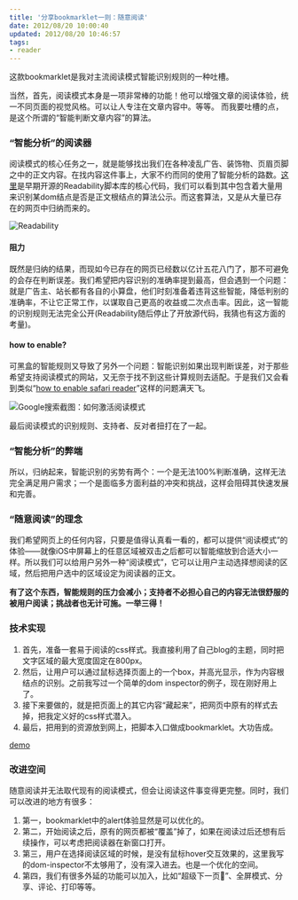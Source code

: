 ```yaml
---
title: '分享bookmarklet一则：随意阅读'
date: 2012/08/20 10:00:40
updated: 2012/08/20 10:46:57
tags:
- reader
---
```


这款bookmarklet是我对主流阅读模式智能识别规则的一种吐槽。

当然，首先，阅读模式本身是一项非常棒的功能！他可以增强文章的阅读体验，统一不同页面的视觉风格。可以让人专注在文章内容中。等等。
而我要吐槽的点，是这个所谓的“智能判断文章内容”的算法。

### “智能分析”的阅读器

阅读模式的核心任务之一，就是能够找出我们在各种凌乱广告、装饰物、页眉页脚之中的正文内容。在找内容这件事上，大家不约而同的使用了智能分析的路数。[这里](http://code.google.com/p/arc90labs-readability/source/browse/trunk/js/readability.js)是早期开源的Readability脚本库的核心代码，我们可以看到其中包含着大量用来识别某dom结点是否是正文根结点的算法公示。而这套算法，又是从大量已存在的网页中归纳而来的。

![Readability](http://jiongks-typecho.stor.sinaapp.com/usr/uploads/2012/08/3234165205.png)

#### 阻力

既然是归纳的结果，而现如今已存在的网页已经数以亿计五花八门了，那不可避免的会存在判断误差。我们希望把内容识别的准确率提到最高，但会遇到一个问题：就是广告主、站长都有各自的小算盘，他们时刻准备着违背这些智能，降低判别的准确率，不让它正常工作，以谋取自己更高的收益或二次点击率。因此，这一智能的识别规则无法完全公开(Readability随后停止了开放源代码，我猜也有这方面的考量)。

#### how to enable?

可黑盒的智能规则又导致了另外一个问题：智能识别如果出现判断误差，对于那些希望支持阅读模式的网站，又无奈于找不到这些计算规则去适配。于是我们又会看到类似“[how to enable safari reader](http://www.google.com/search?q=how-to-enable-safari-reader)”这样的问题满天飞。

![Google搜索截图：如何激活阅读模式](http://jiongks-typecho.stor.sinaapp.com/usr/uploads/2012/08/938520538.png)

最后阅读模式的识别规则、支持者、反对者扭打在了一起。

<!--more-->

### “智能分析”的弊端

所以，归纳起来，智能识别的劣势有两个：一个是无法100%判断准确，这样无法完全满足用户需求；一个是面临多方面利益的冲突和挑战，这样会阻碍其快速发展和完善。

### “随意阅读”的理念

我们希望网页上的任何内容，只要是值得认真看一看的，都可以提供“阅读模式”的体验——就像iOS中屏幕上的任意区域被双击之后都可以智能缩放到合适大小一样。所以我们可以给用户另外一种“阅读模式”，它可以让用户主动选择想阅读的区域，然后把用户选中的区域设定为阅读器的正文。

__有了这个东西，智能规则的压力会减小；支持者不必担心自己的内容无法很舒服的被用户阅读；挑战者也无计可施。一举三得！__

### 技术实现

1. 首先，准备一套易于阅读的css样式。我直接利用了自己blog的主题，同时把文字区域的最大宽度固定在800px。
2. 然后，让用户可以通过鼠标选择页面上的一个box，并高光显示，作为内容根结点的识别。之前我写过一个简单的dom inspector的例子，现在刚好用上了。
3. 接下来要做的，就是把页面上的其它内容“藏起来”，把网页中原有的样式去掉，把我定义好的css样式潜入。
4. 最后，把用到的资源放到网上，把脚本入口做成bookmarklet。大功告成。

[demo](/demos/dom-inspector/)

### 改进空间

随意阅读并无法取代现有的阅读模式，但会让阅读这件事变得更完整。同时，我们可以改进的地方有很多：

1. 第一，bookmarklet中的alert体验显然是可以优化的。
2. 第二，开始阅读之后，原有的网页都被“覆盖”掉了，如果在阅读过后还想有后续操作，可以考虑把阅读器在新窗口打开。
3. 第三，用户在选择阅读区域的时候，是没有鼠标hover交互效果的，这里我写的dom-inspector不太够用了，没有深入进去。也是一个优化的空间。
4. 第四，我们有很多外延的功能可以加入，比如“超级下一页”、全屏模式、分享、评论、打印等等。